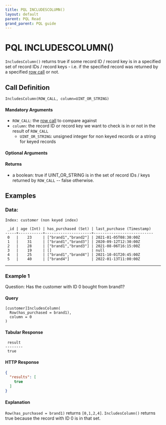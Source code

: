 ```yaml
---
title: PQL INCLUDESCOLUMN()
layout: default
parent: PQL Read
grand_parent: PQL guide
---
```


# PQL INCLUDESCOLUMN()

`IncludesColumn()` returns true if some record ID / record key is in a specified set of record IDs / record keys - i.e. if the specified record was returned by a specified [row call](/docs/pql-guide/pql-read-home#row-calls) or not.

## Call Definition

```
IncludesColumn(ROW_CALL, column=UINT_OR_STRING)
```
#### Mandatory Arguments
 - `ROW_CALL`: the [row call](/docs/pql-guide/pql-read-home#row-calls) to compare against
 - `column`: the record ID or record key we want to check is in or not in the result of `ROW_CALL`
   - `UINT_OR_STRING`: unsigned integer for non keyed records or a string for keyed records

#### Optional Arguments

#### Returns
- a boolean: true if UINT_OR_STRING is in the set of record IDs / keys returned by `ROW_CALL` -- false otherwise.


## Examples

### Data:
```
Index: customer (non keyed index)

 _id | age (Int) | has_purchased (Set) | last_purchase (Timestamp)
-----+-----------+---------------------+---------------------------
 0   |    23     | ["brand1","brand2"] | 2021-01-05T08:30:00Z
 1   |    31     | ["brand1","brand3"] | 2020-09-12T12:30:00Z
 2   |    28     | ["brand1","brand3"] | 2021-08-06T16:15:00Z
 3   |    19     | []                  | null
 4   |    25     | ["brand1","brand4"] | 2021-10-01T20:45:00Z
 5   |    40     | ["brand4"]          | 2022-01-13T11:00:00Z
```

-----------------------------------------------------------------------
### Example 1
Question: Has the customer with ID 0 bought from brand1?

#### Query
```
[customer]IncludesColumn(
  Row(has_purchased = brand1),
  column = 0
)
```
#### Tabular Response
```
 result
--------
 true
```
#### HTTP Response
```json
{
  "results": [
    true
  ]
}
```

#### Explanation
`Row(has_purchased = brand1)` returns `[0,1,2,4]`. `IncludesColumn()` returns true because the record with ID 0 is in that set.
